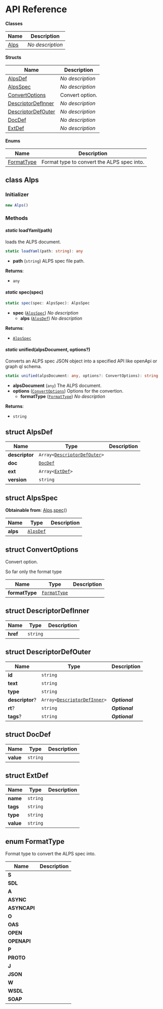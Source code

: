 # API Reference

**Classes**

Name|Description
----|-----------
[Alps](#alps-unified-ts-alps)|*No description*


**Structs**

Name|Description
----|-----------
[AlpsDef](#alps-unified-ts-alpsdef)|*No description*
[AlpsSpec](#alps-unified-ts-alpsspec)|*No description*
[ConvertOptions](#alps-unified-ts-convertoptions)|Convert option.
[DescriptorDefInner](#alps-unified-ts-descriptordefinner)|*No description*
[DescriptorDefOuter](#alps-unified-ts-descriptordefouter)|*No description*
[DocDef](#alps-unified-ts-docdef)|*No description*
[ExtDef](#alps-unified-ts-extdef)|*No description*


**Enums**

Name|Description
----|-----------
[FormatType](#alps-unified-ts-formattype)|Format type to convert the ALPS spec into.



## class Alps  <a id="alps-unified-ts-alps"></a>




### Initializer




```ts
new Alps()
```



### Methods


#### *static* loadYaml(path) <a id="alps-unified-ts-alps-loadyaml"></a>

loads the ALPS document.

```ts
static loadYaml(path: string): any
```

* **path** (<code>string</code>)  ALPS spec file path.

__Returns__:
* <code>any</code>

#### *static* spec(spec) <a id="alps-unified-ts-alps-spec"></a>



```ts
static spec(spec: AlpsSpec): AlpsSpec
```

* **spec** (<code>[AlpsSpec](#alps-unified-ts-alpsspec)</code>)  *No description*
  * **alps** (<code>[AlpsDef](#alps-unified-ts-alpsdef)</code>)  *No description* 

__Returns__:
* <code>[AlpsSpec](#alps-unified-ts-alpsspec)</code>

#### *static* unified(alpsDocument, options?) <a id="alps-unified-ts-alps-unified"></a>

Converts an ALPS spec JSON object into a specified API like openApi or graph ql schema.

```ts
static unified(alpsDocument: any, options?: ConvertOptions): string
```

* **alpsDocument** (<code>any</code>)  The ALPS document.
* **options** (<code>[ConvertOptions](#alps-unified-ts-convertoptions)</code>)  Options for the convertion.
  * **formatType** (<code>[FormatType](#alps-unified-ts-formattype)</code>)  *No description* 

__Returns__:
* <code>string</code>



## struct AlpsDef  <a id="alps-unified-ts-alpsdef"></a>






Name | Type | Description 
-----|------|-------------
**descriptor** | <code>Array<[DescriptorDefOuter](#alps-unified-ts-descriptordefouter)></code> | <span></span>
**doc** | <code>[DocDef](#alps-unified-ts-docdef)</code> | <span></span>
**ext** | <code>Array<[ExtDef](#alps-unified-ts-extdef)></code> | <span></span>
**version** | <code>string</code> | <span></span>



## struct AlpsSpec  <a id="alps-unified-ts-alpsspec"></a>

__Obtainable from__: [Alps](#alps-unified-ts-alps).[spec](#alps-unified-ts-alps#alps-unified-ts-alps-spec)()





Name | Type | Description 
-----|------|-------------
**alps** | <code>[AlpsDef](#alps-unified-ts-alpsdef)</code> | <span></span>



## struct ConvertOptions  <a id="alps-unified-ts-convertoptions"></a>


Convert option.

So far only the format type



Name | Type | Description 
-----|------|-------------
**formatType** | <code>[FormatType](#alps-unified-ts-formattype)</code> | <span></span>



## struct DescriptorDefInner  <a id="alps-unified-ts-descriptordefinner"></a>






Name | Type | Description 
-----|------|-------------
**href** | <code>string</code> | <span></span>



## struct DescriptorDefOuter  <a id="alps-unified-ts-descriptordefouter"></a>






Name | Type | Description 
-----|------|-------------
**id** | <code>string</code> | <span></span>
**text** | <code>string</code> | <span></span>
**type** | <code>string</code> | <span></span>
**descriptor**? | <code>Array<[DescriptorDefInner](#alps-unified-ts-descriptordefinner)></code> | __*Optional*__
**rt**? | <code>string</code> | __*Optional*__
**tags**? | <code>string</code> | __*Optional*__



## struct DocDef  <a id="alps-unified-ts-docdef"></a>






Name | Type | Description 
-----|------|-------------
**value** | <code>string</code> | <span></span>



## struct ExtDef  <a id="alps-unified-ts-extdef"></a>






Name | Type | Description 
-----|------|-------------
**name** | <code>string</code> | <span></span>
**tags** | <code>string</code> | <span></span>
**type** | <code>string</code> | <span></span>
**value** | <code>string</code> | <span></span>



## enum FormatType  <a id="alps-unified-ts-formattype"></a>

Format type to convert the ALPS spec into.

Name | Description
-----|-----
**S** |
**SDL** |
**A** |
**ASYNC** |
**ASYNCAPI** |
**O** |
**OAS** |
**OPEN** |
**OPENAPI** |
**P** |
**PROTO** |
**J** |
**JSON** |
**W** |
**WSDL** |
**SOAP** |


